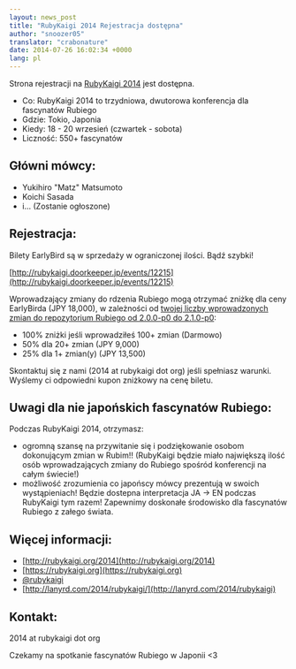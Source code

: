 ```yaml
---
layout: news_post
title: "RubyKaigi 2014 Rejestracja dostępna"
author: "snoozer05"
translator: "crabonature"
date: 2014-07-26 16:02:34 +0000
lang: pl
---
```


Strona rejestracji na [RubyKaigi 2014](http://rubykaigi.org/2014) jest dostępna.

* Co: RubyKaigi 2014 to trzydniowa, dwutorowa konferencja dla fascynatów Rubiego
* Gdzie: Tokio, Japonia
* Kiedy: 18 - 20 wrzesień (czwartek - sobota)
* Liczność: 550+ fascynatów

## Główni mówcy:

* Yukihiro "Matz" Matsumoto
* Koichi Sasada
* i... (Zostanie ogłoszone)

## Rejestracja:

Bilety EarlyBird są w sprzedaży w ograniczonej ilości. Bądź szybki!

[http://rubykaigi.doorkeeper.jp/events/12215](http://rubykaigi.doorkeeper.jp/events/12215)

Wprowadzający zmiany do rdzenia Rubiego mogą otrzymać zniżkę dla ceny EarlyBirda (JPY 18,000),
w zależności od [twojej liczby wprowadzonych zmian do repozytorium Rubiego od 2.0.0-p0 do 2.1.0-p0](https://gist.github.com/snoozer05/ca9860c57683e4221d10):

* 100% zniżki jeśli wprowadziłeś 100+ zmian (Darmowo)
* 50% dla 20+ zmian (JPY 9,000)
* 25% dla 1+ zmian(y) (JPY 13,500)

Skontaktuj się z nami (2014 at rubykaigi dot org) jeśli spełniasz warunki.
Wyślemy ci odpowiedni kupon zniżkowy na cenę biletu.

## Uwagi dla nie japońskich fascynatów Rubiego:

Podczas RubyKaigi 2014, otrzymasz:

* ogromną szansę na przywitanie się i podziękowanie osobom dokonującym zmian
w Rubim!! (RubyKaigi będzie miało największą ilość osób wprowadzających zmiany
do Rubiego spośród konferencji na całym świecie!)
* możliwość zrozumienia co japońscy mówcy prezentują w swoich wystąpieniach!
Będzie dostepna interpretacja JA -> EN podczas RubyKaigi tym razem!
Zapewnimy doskonałe środowisko dla fascynatów Rubiego z załego świata.

## Więcej informacji:

* [http://rubykaigi.org/2014](http://rubykaigi.org/2014)
* [https://rubykaigi.org](https://rubykaigi.org)
* [@rubykaigi](https://twitter.com/rubykaigi)
* [http://lanyrd.com/2014/rubykaigi/](http://lanyrd.com/2014/rubykaigi)

## Kontakt:

2014 at rubykaigi dot org

Czekamy na spotkanie fascynatów Rubiego w Japonii <3
